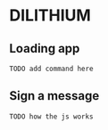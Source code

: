 # DILITHIUM

## Loading app
```
TODO add command here
```

## Sign a message
```
TODO how the js works
```
